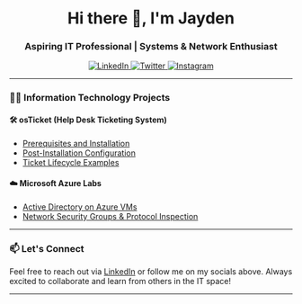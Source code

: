 <h1 align="center">Hi there 👋, I'm Jayden</h1>
<h3 align="center">Aspiring IT Professional | Systems & Network Enthusiast</h3>

<p align="center">
  <a href="https://www.linkedin.com/in/jayden-orlandini-4555a71b6" target="_blank">
    <img src="https://img.shields.io/badge/LinkedIn-blue?style=for-the-badge&logo=linkedin" alt="LinkedIn"/>
  </a>
  <a href="https://twitter.com/YourUsername" target="_blank">
    <img src="https://img.shields.io/badge/Twitter-1DA1F2?style=for-the-badge&logo=twitter&logoColor=white" alt="Twitter"/>
  </a>
  <a href="https://instagram.com/YourUsername" target="_blank">
    <img src="https://img.shields.io/badge/Instagram-E4405F?style=for-the-badge&logo=instagram&logoColor=white" alt="Instagram"/>
  </a>
</p>

---

### 👨‍💻 Information Technology Projects

#### 🛠️ osTicket (Help Desk Ticketing System)
- [Prerequisites and Installation](https://github.com/JediJayden/OSticket-Prereqs.git)
- [Post-Installation Configuration](https://github.com/joshmadakorcc/post-install-config)
- [Ticket Lifecycle Examples](https://github.com/joshmadakorcc/ticket-lifecycle)

#### ☁️ Microsoft Azure Labs
- [Active Directory on Azure VMs](https://github.com/joshmadakorcc/configure-ad)
- [Network Security Groups & Protocol Inspection](https://github.com/joshmadakorcc/azure-network-protocols)

---

### 📫 Let's Connect

Feel free to reach out via [LinkedIn](https://www.linkedin.com/in/jayden-orlandini-4555a71b6) or follow me on my socials above. Always excited to collaborate and learn from others in the IT space!

---

